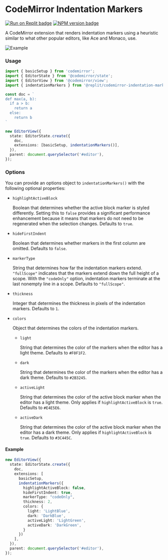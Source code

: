 # CodeMirror Indentation Markers

<span><a href="https://replit.com/@util/codemirror-indentation-markers" title="Run on Replit badge"><img src="https://replit.com/badge/github/replit/codemirror-indentation-markers" alt="Run on Replit badge" /></a></span>
<span><a href="https://www.npmjs.com/package/@replit/codemirror-indentation-markers" title="NPM version badge"><img src="https://img.shields.io/npm/v/@replit/codemirror-indentation-markers?color=blue" alt="NPM version badge" /></a></span>

A CodeMirror extension that renders indentation markers using a
heuristic similar to what other popular editors, like Ace and Monaco, use.

![Example](public/cm-indentation-markers.png)

### Usage

```ts
import { basicSetup } from 'codemirror';
import { EditorState } from '@codemirror/state';
import { EditorView } from '@codemirror/view';
import { indentationMarkers } from '@replit/codemirror-indentation-markers';

const doc = `
def max(a, b):
  if a > b:
    return a
  else:
    return b
`

new EditorView({
  state: EditorState.create({
    doc,
    extensions: [basicSetup, indentationMarkers()],
  }),
  parent: document.querySelector('#editor'),
});

```

### Options

You can provide an options object to `indentationMarkers()` with the following
optional properties:

- `highlightActiveBlock`
    
    Boolean that determines whether the active block marker is styled
    differently. Setting this to `false` provides a significant performance
    enhancement because it means that markers do not need to be regenerated
    when the selection changes. Defaults to `true`.
 
- `hideFirstIndent`

    Boolean that determines whether markers in the first column are omitted.
    Defaults to `false`.
  
- `markerType`
  
    String that determines how far the indentation markers extend. `"fullScope"` indicates that the markers extend down the full height of a scope. With the `"codeOnly"` option, indentation markers terminate at the last nonempty line in a scope. Defaults to `"fullScope"`.

- `thickness`

    Integer that determines the thickness in pixels of the indentation markers. Defaults to `1`.

- `colors`

    Object that determines the colors of the indentation markers.

    - `light`

        String that determines the color of the markers when the editor has a light theme. Defaults to `#F0F1F2`.

    - `dark`

        String that determines the color of the markers when the editor has a dark theme. Defaults to `#2B3245`.

    - `activeLight`

        String that determines the color of the active block marker when the editor has a light theme. Only applies if `highlightActiveBlock` is `true`. Defaults to `#E4E5E6`.

    - `activeDark`

        String that determines the color of the active block marker when the editor has a dark theme. Only applies if `highlightActiveBlock` is `true`. Defaults to `#3C445C`.

#### Example

```ts
new EditorView({
  state: EditorState.create({
    doc,
    extensions: [
      basicSetup,
      indentationMarkers({
        highlightActiveBlock: false,
        hideFirstIndent: true,
        markerType: "codeOnly",
        thickness: 2,
        colors: {
          light: 'LightBlue',
          dark: 'DarkBlue',
          activeLight: 'LightGreen',
          activeDark: 'DarkGreen',
        }
      })
    ],
  }),
  parent: document.querySelector('#editor'),
});
```
